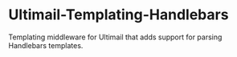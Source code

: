 # Ultimail-Templating-Handlebars
Templating middleware for Ultimail that adds support for parsing Handlebars templates.
